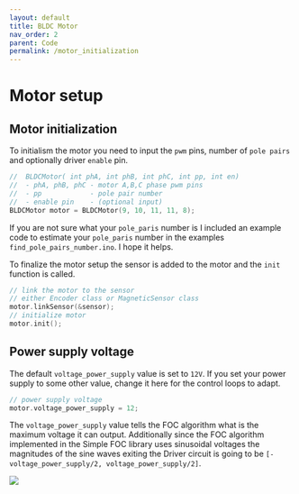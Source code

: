 ```yaml
---
layout: default
title: BLDC Motor
nav_order: 2
parent: Code
permalink: /motor_initialization
---
```


# Motor setup


## Motor initialization
To initialism the motor you need to input the `pwm` pins, number of `pole pairs` and optionally driver `enable` pin.
```cpp
//  BLDCMotor( int phA, int phB, int phC, int pp, int en)
//  - phA, phB, phC - motor A,B,C phase pwm pins
//  - pp            - pole pair number
//  - enable pin    - (optional input)
BLDCMotor motor = BLDCMotor(9, 10, 11, 11, 8);
```
If you are not sure what your `pole_paris` number is I included an example code to estimate your `pole_paris` number in the examples `find_pole_pairs_number.ino`. I hope it helps. 

To finalize the motor setup the sensor is added to the motor and the `init` function is called.
```cpp
// link the motor to the sensor
// either Encoder class or MagneticSensor class
motor.linkSensor(&sensor);
// initialize motor
motor.init();
```


## Power supply voltage
The default  `voltage_power_supply`  value is set to `12V`. If you set your power supply to some other value, change it here for the control loops to adapt.
```cpp
// power supply voltage
motor.voltage_power_supply = 12;
```
The `voltage_power_supply` value tells the FOC algorithm what is the maximum voltage it can output. Additionally since the FOC algorithm implemented in the Simple FOC library uses sinusoidal voltages the magnitudes of the sine waves exiting the Driver circuit is going to be  `[-voltage_power_supply/2, voltage_power_supply/2]`.

<img src="../extras/Images/sine_foc.png" >
